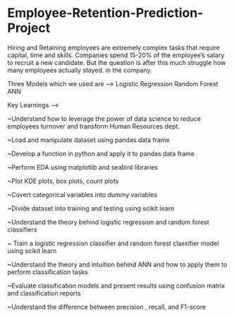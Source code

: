 # Employee-Retention-Prediction-Project
Hiring and Retaining employees are extremely complex tasks that require capital, time and skills. Companies spend 15-20% of the employee’s salary to recruit a new candidate. But the question is after this much struggle how many employees actually stayed. in the company.

Three Models which we used are —>
Logistic Regression
Random Forest 
ANN

Key Learnings —>

~Understand how to leverage the power of data science to reduce employees turnover and transform Human Resources dept.

~Load and manipulate dataset using pandas data frame

~Develop a function in python and apply it to pandas data frame

~Perform EDA using matplotlib and seabird libraries

~Plot KDE plots, box plots, count plots

~Covert categorical variables into dummy variables

~Divide dataset into training and testing using scikit learn

~Understand the theory behind logistic regression and random forest classifiers

~ Train a logistic regression classifier and random forest classifier model using scikit learn

~Understand the theory and intuition behind ANN and how to apply them to perform classification tasks

~Evaluate classification models and present results using confusion matrix and classification reports

~Understand the difference between precision , recall, and F1-score
